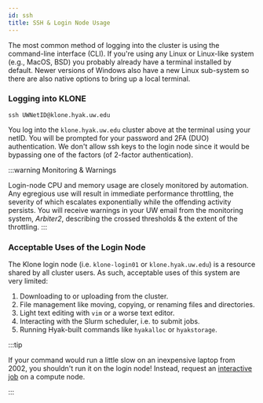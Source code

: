 ```yaml
---
id: ssh
title: SSH & Login Node Usage
---
```


The most common method of logging into the cluster is using the command-line interface (CLI). If you're using any Linux or Linux-like system (e.g., MacOS, BSD) you probably already have a terminal installed by default. Newer versions of Windows also have a new Linux sub-system so there are also native options to bring up a local terminal.

### Logging into KLONE

```
ssh UWNetID@klone.hyak.uw.edu
```

You log into the `klone.hyak.uw.edu` cluster above at the terminal using your netID. You will be prompted for your password and 2FA (DUO) authentication. We don't allow ssh keys to the login node since it would be bypassing one of the factors (of 2-factor authentication).

:::warning Monitoring & Warnings

Login-node CPU and memory usage are closely monitored by automation. Any egregious use will result in immediate performance throttling, the severity of which escalates exponentially while the offending activity persists. You will receive warnings in your UW email from the monitoring system, *Arbiter2*, describing the crossed thresholds & the extent of the throttling.
:::

### Acceptable Uses of the Login Node

The Klone login node (i.e. `klone-login01` or `klone.hyak.uw.edu`) is a resource shared by all cluster users. As such, acceptable uses of this system are very limited:

1. Downloading to or uploading from the cluster.
1. File management like moving, copying, or renaming files and directories.
1. Light text editing with `vim` or a worse text editor.
1. Interacting with the Slurm scheduler, i.e. to submit jobs.
1. Running Hyak-built commands like `hyakalloc` or `hyakstorage`.



:::tip

If your command would run a little slow on an inexpensive laptop from 2002, you shouldn't run it on the login node! Instead, request an [interactive job](https://hyak.uw.edu/docs/compute/scheduling-jobs#interactive-jobs-single-node) on a compute node.

:::
